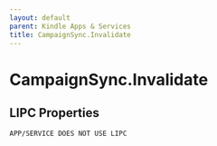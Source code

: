 ```yaml
---
layout: default
parent: Kindle Apps & Services
title: CampaignSync.Invalidate
---
```


# CampaignSync.Invalidate

## LIPC Properties

`APP/SERVICE DOES NOT USE LIPC`